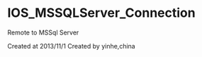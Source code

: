 IOS_MSSQLServer_Connection
==========================

Remote to MSSql Server

Created at 2013/11/1
Created by yinhe,china

